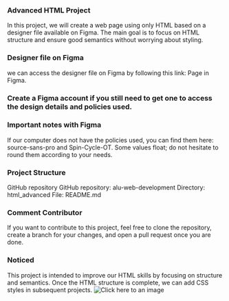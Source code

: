 ### Advanced HTML Project
In this project, we will create a web page using only HTML based on a designer file available on Figma. The main goal is to focus on HTML structure and ensure good semantics without worrying about styling.

### Designer file on Figma
we can access the designer file on Figma by following this link: Page in Figma.

### Create a Figma account if you still need to get one to access the design details and policies used.

### Important notes with Figma
If our computer does not have the policies used, you can find them here: source-sans-pro and Spin-Cycle-OT.
Some values float; do not hesitate to round them according to your needs.
### Project Structure
GitHub repository
GitHub repository: alu-web-development
Directory: html_advanced
File: README.md
### Comment Contributor
If you want to contribute to this project, feel free to clone the repository, create a branch for your changes, and open a pull request once you are done.

### Noticed
This project is intended to improve our HTML skills by focusing on structure and semantics. Once the HTML structure is complete, we can add CSS styles in subsequent projects.
 <img src="https://s3.amazonaws.com/alu-intranet.hbtn.io/uploads/medias/2021/4/97c8976d2ff5ff1871d7a0815b72773379df6acb.jpg?X-Amz-Algorithm=AWS4-HMAC-SHA256&X-Amz-Credential=AKIARDDGGGOUZTW2RLVB%2F20240126%2Fus-east-1%2Fs3%2Faws4_request&X-Amz-Date=20240126T225522Z&X-Amz-Expires=86400&X-Amz-SignedHeaders=host&X-Amz-Signature=f1ddee1b70439cac5ecd335815196656200909f539a833cbce89ac498d17b816" alt="Click here to an image">

